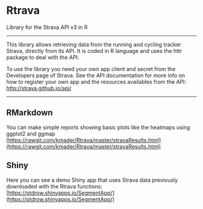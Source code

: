 Rtrava
=====


Library for the Strava API v3 in R


----------
This library allows retrieving data from the running and cycling tracker Strava, directly from its API. It is coded in R language and uses the httr package to deal with the API. 

To use the library you need your own app client and secret from the Developers page of Strava. See the API documentation for more info on how to register your own app and the resources availables from the API: http://strava.github.io/api/

------
## RMarkdown

You can make simple reports showing basic plots like the heatmaps using ggplot2 and ggmap [https://rawgit.com/kmader/Rtrava/master/stravaResults.html](https://rawgit.com/kmader/Rtrava/master/stravaResults.html)

## Shiny

Here you can see a demo Shiny app that uses Strava data previously downloaded with the Rtrava functions: [https://ptdrow.shinyapps.io/SegmentApp/](https://ptdrow.shinyapps.io/SegmentApp/)
